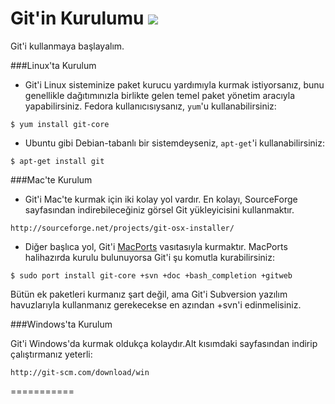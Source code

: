Git'in Kurulumu  ![][1]
===============

Git'i kullanmaya başlayalım.

###Linux'ta Kurulum

* Git'i Linux sisteminize paket kurucu yardımıyla kurmak istiyorsanız, bunu genellikle dağıtımınızla birlikte gelen temel paket yönetim aracıyla yapabilirsiniz. Fedora kullanıcısıysanız, `yum`'u kullanabilirsiniz:

`$ yum install git-core`

* Ubuntu gibi Debian-tabanlı bir sistemdeyseniz, `apt-get`'i kullanabilirsiniz:

`$ apt-get install git`

###Mac'te Kurulum

* Git'i Mac'te kurmak için iki kolay yol vardır. En kolayı, SourceForge sayfasından indirebileceğiniz görsel Git yükleyicisini kullanmaktır.

`http://sourceforge.net/projects/git-osx-installer/`

* Diğer başlıca yol, Git'i [MacPorts](http://www.macports.org) vasıtasıyla kurmaktır. MacPorts halihazırda kurulu bulunuyorsa Git'i şu komutla kurabilirsiniz:

`$ sudo port install git-core +svn +doc +bash_completion +gitweb`

Bütün ek paketleri kurmanız şart değil, ama Git'i Subversion yazılım havuzlarıyla kullanmanız gerekecekse en azından +svn'i edinmelisiniz.

###Windows'ta Kurulum

Git'i Windows'da kurmak oldukça kolaydır.Alt kısımdaki sayfasından indirip çalıştırmanız yeterli:

`http://git-scm.com/download/win`

===========

[1]: ../images/install.png